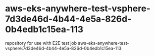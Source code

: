 # aws-eks-anywhere-test-vsphere-7d3de46d-4b44-4e5a-826d-0b4edb1c15ea-113
repository for use with E2E test job aws-eks-anywhere-test-vsphere:7d3de46d-4b44-4e5a-826d-0b4edb1c15ea-113
